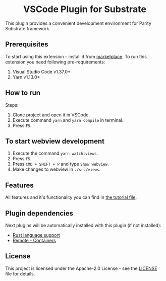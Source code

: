 <h1 align="center">VSCode Plugin for Substrate</h1>

This plugin provides a convenient development environment for Parity Substrate framework.

## Prerequisites

To start using this extension - install it from [marketplace](https://marketplace.visualstudio.com/items?itemName=enfipy.plugin-polkadot). To run this extension you need following pre-requirements:

1. Visual Studio Code v1.37.0+
2. Yarn v1.13.0+

## How to run

Steps:

1. Clone project and open it in VSCode.
2. Execute command `yarn` and `yarn compile` in terminal.
3. Press `F5`.

## To start webview development

1. Execute the command `yarn watch:views`.
2. Press `F5`.
3. Press `CMD + SHIFT + P` and type `Show webview`.
4. Make changes to webview in `./src/views`.

## Features

All features and it's functionality you can find in [the tutorial file](docs/TUTORIAL.md).

## Plugin dependencies

Next plugins will be automatically installed with this plugin (if not installed):

* [Rust language support](https://github.com/rust-lang/rls-vscode)
* [Remote - Containers](https://marketplace.visualstudio.com/items?itemName=ms-vscode-remote.remote-containers)

## License

This project is licensed under the Apache-2.0 License - see the [LICENSE](LICENSE) file for details.
